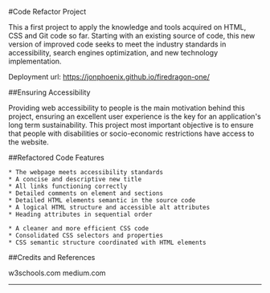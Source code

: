 #Code Refactor Project

This a first project to apply the knowledge and tools acquired on HTML, CSS and Git code so far.
Starting with an existing source of code, this new version of improved code seeks to meet the industry standards in accessibility, search engines optimization, and new technology implementation.

Deployment url: https://jonphoenix.github.io/firedragon-one/


##Ensuring Accessibility

Providing web accessibility to people is the main motivation behind this project, ensuring an excellent user experience is the key for an application's long term sustainability. This project most important objective is to ensure that people with disabilities or socio-economic restrictions have access to the website.

##Refactored Code Features

```
* The webpage meets accessibility standards
* A concise and descriptive new title
* All links functioning correctly
* Detailed comments on element and sections
* Detailed HTML elements semantic in the source code
* A logical HTML structure and accessible alt attributes
* Heading attributes in sequential order

* A cleaner and more efficient CSS code
* Consolidated CSS selectors and properties
* CSS semantic structure coordinated with HTML elements
```

##Credits and References

w3schools.com
medium.com

- - -


